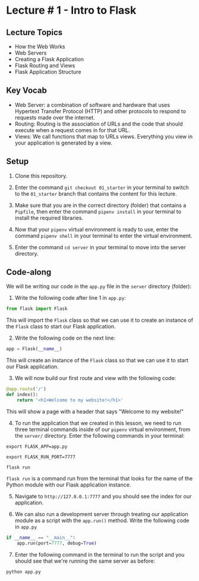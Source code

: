 # Lecture # 1 - Intro to Flask

## Lecture Topics

- How the Web Works
- Web Servers
- Creating a Flask Application
- Flask Routing and Views
- Flask Application Structure

## Key Vocab

- Web Server: a combination of software and hardware that uses Hypertext Transfer Protocol (HTTP) and other protocols to respond to requests made over the internet.
- Routing: Routing is the association of URLs and the code that should execute when a request comes in for that URL.
- Views: We call functions that map to URLs views. Everything you view in your application is generated by a view.

## Setup

1. Clone this repository.

2. Enter the command `git checkout 01_starter` in your terminal to switch to the `01_starter` branch that contains the content for this lecture.

3. Make sure that you are in the correct directory (folder) that contains a `Pipfile`, then enter the command `pipenv install` in your terminal to install the required libraries.

4. Now that your `pipenv` virtual environment is ready to use, enter the command `pipenv shell` in your terminal to enter the virtual environment.

5. Enter the command `cd server` in your terminal to move into the server directory.

## Code-along

We will be writing our code in the `app.py` file in the `server` directory (folder):

1. Write the following code after line 1 in `app.py`:

```py
from flask import Flask
```

This will import the `Flask` class so that we can use it to create an instance of the `Flask` class to start our Flask application.

2. Write the following code on the next line:

```py
app = Flask(__name__)
```

This will create an instance of the `Flask` class so that we can use it to start our Flask application.

3. We will now build our first route and view with the following code:

```py
@app.route('/')
def index():
    return '<h1>Welcome to my website!</h1>'
```

This will show a page with a header that says "Welcome to my website!"

4. To run the application that we created in this lesson, we need to run three terminal commands inside of our `pipenv` virtual environment, from the `server/` directory. Enter the following commands in your terminal:

```
export FLASK_APP=app.py

export FLASK_RUN_PORT=7777

flask run
```

`flask run` is a command run from the terminal that looks for the name of the Python module with our Flask application instance.

5. Navigate to `http://127.0.0.1:7777` and you should see the index for our application.

6. We can also run a development server through treating our application module as a script with the `app.run()` method. Write the following code in `app.py`

```py
if __name__ == "__main__":
    app.run(port=7777, debug=True)
```

7. Enter the following command in the terminal to run the script and you should see that we're running the same server as before:

```
python app.py
```